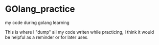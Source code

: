 # GOlang_practice
my code during golang learning

This is where I "dump" all my code writen while practicing, I think it would be helpful as a reminder or for later uses.
